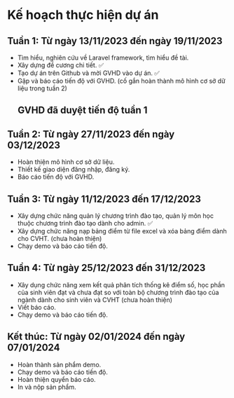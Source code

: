 # Kế hoạch thực hiện dự án
## Tuần 1: Từ ngày 13/11/2023 đến ngày 19/11/2023
- Tìm hiểu, nghiên cứu về Laravel framework, tìm hiểu đề tài.
- Xây dựng đề cương chi tiết. ✅
- Tạo dự án trên Github và mời GVHD vào dự án. ✅
- Gặp và báo cáo tiến độ với GVHD. (cố gắn hoàn thành mô hình cơ sở dữ liệu trong tuần 2)
  ## GVHD đã duyệt tiến độ tuần 1

## Tuần 2: Từ ngày 27/11/2023 đến ngày 03/12/2023
- Hoàn thiện mô hình cơ sở dữ liệu.
- Thiết kế giao diện đăng nhập, đăng ký.
- Báo cáo tiến độ với GVHD.

## Tuần 3: Từ ngày 11/12/2023 đến 17/12/2023
- Xây dựng chức năng quản lý chương trình đào tạo, quản lý môn học thuộc chương trình đào tạo dành cho admin. ✅
- Xây dựng chức năng nạp bảng điểm từ file excel và xóa bảng điểm dành cho CVHT. (chưa hoàn thiện)
- Chạy demo và báo cáo tiến độ.

## Tuần 4: Từ ngày 25/12/2023 đến 31/12/2023
-	Xây dụng chức năng xem kết quả phân tích thống kê điểm số, học phần của sinh viên đạt và chưa đạt so với toàn bộ chương trình đào tạo của ngành dành cho sinh viên và CVHT (chưa hoàn thiện)
-	Viết báo cáo.
-	Chạy demo và báo cáo tiến độ.

## Kết thúc: Từ ngày 02/01/2024 đến ngày 07/01/2024
-	Hoàn thành sản phẩm demo.
-	Chạy demo và báo cáo tiến độ.
-	Hoàn thiện quyển báo cáo.
-	In và nộp sản phẩm.


